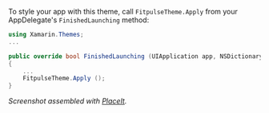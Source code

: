 To style your app with this theme, call
`FitpulseTheme.Apply` from your AppDelegate's `FinishedLaunching` method:

```csharp
using Xamarin.Themes;
...

public override bool FinishedLaunching (UIApplication app, NSDictionary options)
{
	...
	FitpulseTheme.Apply ();
}
```
 
*Screenshot assembled with [PlaceIt](http://placeit.breezi.com/).*
